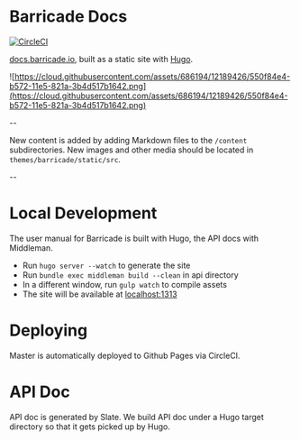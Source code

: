 # Barricade Docs

[![CircleCI](https://circleci.com/gh/barricadeio/docs.svg?style=svg)](https://circleci.com/gh/barricadeio/docs)

[docs.barricade.io](https://docs.barricade.io), built as a static site with [Hugo](http://gohugo.io/).

![https://cloud.githubusercontent.com/assets/686194/12189426/550f84e4-b572-11e5-821a-3b4d517b1642.png](https://cloud.githubusercontent.com/assets/686194/12189426/550f84e4-b572-11e5-821a-3b4d517b1642.png)

--

New content is added by adding Markdown files to the `/content` subdirectories.
New images and other media should be located in `themes/barricade/static/src`.

--

# Local Development

The user manual for Barricade is built with Hugo, the API docs with Middleman.

* Run `hugo server --watch` to generate the site
* Run `bundle exec middleman build --clean` in api directory
* In a different window, run `gulp watch` to compile assets
* The site will be available at [localhost:1313](http://localhost:1313/)

# Deploying

Master is automatically deployed to Github Pages via CircleCI.


# API Doc

API doc is generated by Slate. We build API doc under a Hugo target directory so that it gets picked up by Hugo.